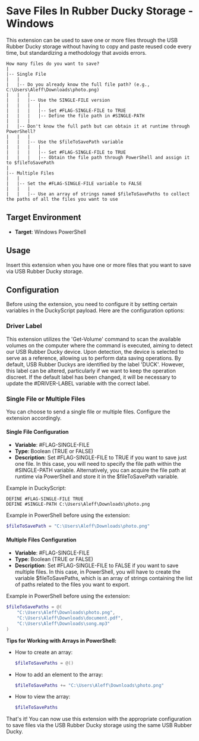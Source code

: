 # Save Files In Rubber Ducky Storage - Windows

This extension can be used to save one or more files through the USB Rubber Ducky storage without having to copy and paste reused code every time, but standardizing a methodology that avoids errors.

```
How many files do you want to save?
|
|-- Single File
|   |
|   |-- Do you already know the full file path? (e.g., C:\Users\Aleff\Downloads\photo.png)
|   |   |
|   |   |-- Use the SINGLE-FILE version
|   |   |   |
|   |   |   |-- Set #FLAG-SINGLE-FILE to TRUE
|   |   |   |-- Define the file path in #SINGLE-PATH
|   |   |
|   |-- Don't know the full path but can obtain it at runtime through PowerShell?
|   |   |
|   |   |-- Use the $fileToSavePath variable
|   |   |   |
|   |   |   |-- Set #FLAG-SINGLE-FILE to TRUE
|   |   |   |-- Obtain the file path through PowerShell and assign it to $fileToSavePath
|
|-- Multiple Files
|   |
|   |-- Set the #FLAG-SINGLE-FILE variable to FALSE
|   |   |
|   |   |-- Use an array of strings named $fileToSavePaths to collect the paths of all the files you want to use

```


## Target Environment

- **Target**: Windows PowerShell

## Usage

Insert this extension when you have one or more files that you want to save via USB Rubber Ducky storage.

## Configuration

Before using the extension, you need to configure it by setting certain variables in the DuckyScript payload. Here are the configuration options:

### Driver Label

This extension utilizes the 'Get-Volume' command to scan the available volumes on the computer where the command is executed, aiming to detect our USB Rubber Ducky device. Upon detection, the device is selected to serve as a reference, allowing us to perform data saving operations. By default, USB Rubber Duckys are identified by the label 'DUCK'. However, this label can be altered, particularly if we want to keep the operation discreet. If the default label has been changed, it will be necessary to update the #DRIVER-LABEL variable with the correct label.

### Single File or Multiple Files

You can choose to send a single file or multiple files. Configure the extension accordingly.

#### Single File Configuration

- **Variable**: #FLAG-SINGLE-FILE
- **Type**: Boolean (TRUE or FALSE)
- **Description**: Set #FLAG-SINGLE-FILE to TRUE if you want to save just one file. In this case, you will need to specify the file path within the #SINGLE-PATH variable. Alternatively, you can acquire the file path at runtime via PowerShell and store it in the $fileToSavePath variable.

Example in DuckyScript:
```DuckyScript
DEFINE #FLAG-SINGLE-FILE TRUE
DEFINE #SINGLE-PATH C:\Users\Aleff\Downloads\photo.png
```

Example in PowerShell before using the extension:
```powershell
$fileToSavePath = "C:\Users\Aleff\Downloads\photo.png"
```

#### Multiple Files Configuration

- **Variable**: #FLAG-SINGLE-FILE
- **Type**: Boolean (TRUE or FALSE)
- **Description**: Set #FLAG-SINGLE-FILE to FALSE if you want to save multiple files. In this case, in PowerShell, you will have to create the variable $fileToSavePaths, which is an array of strings containing the list of paths related to the files you want to export.

Example in PowerShell before using the extension:
```powershell
$fileToSavePaths = @(
    "C:\Users\Aleff\Downloads\photo.png",
    "C:\Users\Aleff\Downloads\document.pdf",
    "C:\Users\Aleff\Downloads\song.mp3"
)
```

**Tips for Working with Arrays in PowerShell:**

- How to create an array:
  ```powershell
  $fileToSavePaths = @()
  ```

- How to add an element to the array:
  ```powershell
  $fileToSavePaths += "C:\Users\Aleff\Downloads\photo.png"
  ```

- How to view the array:
  ```powershell
  $fileToSavePaths
  ```

That's it! You can now use this extension with the appropriate configuration to save files via the USB Rubber Ducky storage using the same USB Rubber Ducky.

